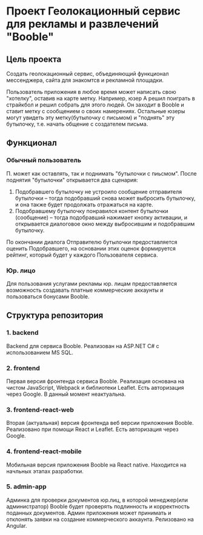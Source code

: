 # Проект Геолокационный сервис для рекламы и развлечений "Booble"

## Цель проекта
Создать геолокационный сервис, объединяющий функционал мессенджера, сайта для знакомтсв и рекламной площадки.

Пользователь приложения в любое время может написать  свою "хотелку", оставив на карте метку. Например, юзер А решил поиграть в страйкбол и решил собрать для этого людей. Он заходит в Booble и ставит метку с сообщением о своих намерениях. Остальные юзеры могут увидеть эту метку(бутылочку с письмом) и "поднять" эту бутылочку, т.е. начать общение с создателем письма.

## Функционал
### Обычный пользователь
П. может как оставлять, так и поднимать "бутылочки с пиьсмом". После поднятия "бутылочки" открывается два сценария:
1)    Подобравшего бутылочку не устроило сообщение отправителя бутылочки – тогда подобравший снова может выбросить бутылочку, и она также будет продолжать отражаться на карте. 
2)    Подобравшему бутылочку понравился контент бутылочки (сообщение) – тогда подобравший нажимает кнопку активации, и открывается диалоговое окно между выбросившим и подобравшим бутылочку. 
 
По окончании диалога Отправителю бутылочки предоставляется оценить Подобравшего, на основании этих оценок формируется рейтинг, который будет у каждого Пользователя сервиса. 
### Юр. лицо
Для пользования услугами рекламы юр. лицам предоставляется возможность создавать платные коммерческие аккаунты и пользоваться бонусами Booble.

## Структура репозитория
### 1. backend
Backend для сервиса Booble. Реализован на ASP.NET C# с использованием MS SQL.
### 2. frontend
Первая версия фронтенда сервиса Booble. Реализация основана на чистом JavaScript, Webpack и библиотеки Leaflet. Есть авторизация через Google. В данный момент неактуальна.
### 3. frontend-react-web
Вторая (актуальная) версия фронтенда веб версии приложения Booble. Реализовано при помощи React и Leaflet. Есть авторизация через Google.

### 4. frontend-react-mobile
Мобильная версия приложения Booble на React native. Находится на начльных этапах разработки.

### 5. admin-app
Админка для проверки документов юр.лиц, в которой менеджер(или администратор) Booble будет проверять подлинность и корректность поданных документов. Админ приложения может принимать и отклонять заявки на создание коммерческого аккаунта. Релизовано на Angular.
